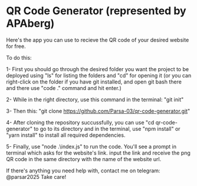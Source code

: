 # QR Code Generator (represented by APAberg)

Here's the app you can use to recieve the QR code of your desired website for free.

To do this: 

1- First you should go through the desired folder you want the project to be deployed using "ls" for listing the folders and "cd" for opening it (or you can right-click on the folder if you have git installed, and open git bash there and there use "code ." command and hit enter.)

2- While in the right directory, use this command in the terminal: "git init"

3- Then this: "git clone https://github.com/Parsa-03/qr-code-generator.git"

4-  After cloning the repository succussfully, you can use "cd qr-code-generator" to go to its directory and in the terminal, use "npm install" or "yarn install" to install all required dependencies.

5- Finally, use "node .\index.js" to run the code. You'll see a prompt in terminal which asks for the website's link. input the link and receive the png QR code in the same directory with the name of the website url.

If there's anything you need help with, contact me on telegram: @parsar2025 
Take care!